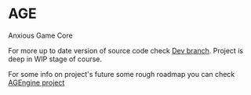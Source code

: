 # AGE
Anxious Game Core

For more up to date version of source code check [Dev branch](https://github.com/nightingazer/AGE/tree/dev).
Project is deep in WIP stage of course. 

For some info on project's future some rough roadmap you can check [AGEngine project](https://github.com/users/nightingazer/projects/1)
